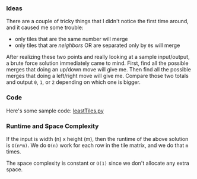 ### Ideas

There are a couple of tricky things that I didn't notice the first time around,
and it caused me some trouble:
* only tiles that are the same number will merge
* only tiles that are _neighbors_ OR are separated only by `0`s will merge

After realizing these two points and really looking at a sample input/output,
a brute force solution immediately came to mind. First, find all the possible
merges that doing an up/down move will give me. Then find all the possible
merges that doing a left/right move will give me. Compare those two totals
and output `0`, `1`, or `2` depending on which one is bigger.

### Code

Here's some sample code: [leastTiles.py](./leastTiles.py)

### Runtime and Space Complexity

If the input is width (n) x height (m), then the runtime of the above solution
is `O(n*m)`. We do `O(n)` work for each row in the tile matrix, and we do that `m`
times.

The space complexity is constant or `O(1)` since we don't allocate any extra
space.